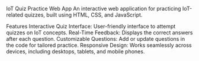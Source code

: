 IoT Quiz Practice Web App
An interactive web application for practicing IoT-related quizzes, built using HTML, CSS, and JavaScript.

Features
Interactive Quiz Interface: User-friendly interface to attempt quizzes on IoT concepts.
Real-Time Feedback: Displays the correct answers after each question.
Customizable Questions: Add or update questions in the code for tailored practice.
Responsive Design: Works seamlessly across devices, including desktops, tablets, and mobile phones.
